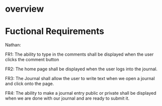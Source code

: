 # overview

# Fuctional Requirements
Nathan:

FR1: The ability to type in the comments shall be displayed when the user clicks the comment button

FR2: The home page shall be displayed when the user logs into the journal.

FR3: The Journal shall allow the user to write text when we open a journal and click onto the page.

FR4: The ability to make a journal entry public or private shall be displayed when we are done with our journal and are ready to submit it.
